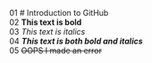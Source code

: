 01 # Introduction to GitHub\
02 **This text is bold**\
03 *This text is italics*\
04 ***This text is both bold and italics***\
05 ~~OOPS I made an error~~
